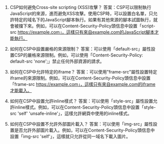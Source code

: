 

1. CSP如何避免Cross-site scripting (XSS)攻擊？
答案：CSP可以限制執行JavaScript的來源，進而避免XSS攻擊。使用CSP時，可以設置白名單，只允許特定的域名下的JavaScript腳本執行。如果有其他來源的腳本試圖執行，就會被擋下來。例如，可以在Content-Security-Policy頭信息中設置「script-src https://example.com」，這樣只有來自example.com的JavaScript腳本才能執行。

2. 如何在CSP中設置嚴格的來源限制？
答案：可以使用「default-src」屬性設置CSP的嚴格來源限制。例如，可以使用「Content-Security-Policy: default-src 'none';」禁止任何外部資源的請求。

3. 如何在CSP中允許特定的iframe？
答案：可以使用"frame-src"屬性設置特定iframe的來源限制。例如，可以在Content-Security-Policy頭信息中設置「frame-src https://example.com」，這樣只有來自example.com的iframe才能載入。

4. 如何在CSP中設置允許inline樣式？
答案：可以使用「style-src」屬性設置允許inline樣式。例如，可以在Content-Security-Policy頭信息中設置「style-src 'self' 'unsafe-inline'」，這樣允許網頁中使用的inline樣式。

5. 如何在CSP中設置不允許外部圖片載入？
答案：可以使用「img-src」屬性設置是否允許外部圖片載入。例如，可以在Content-Security-Policy頭信息中設置「img-src 'self'」，這樣就只允許從同一域名下載入圖片。